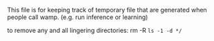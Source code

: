 This file is for keeping track of temporary file that are generated when people call wamp. (e.g. run inference or learning)

to remove any and all lingering directories: rm -R `ls -1 -d */`
